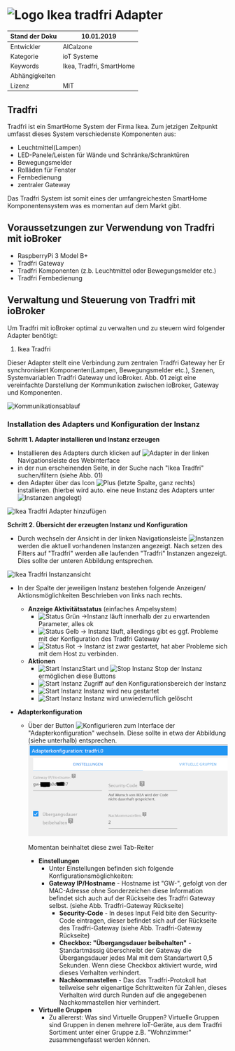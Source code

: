 ﻿![Logo](media/tradfri.png)
Ikea tradfri Adapter
=============

| Stand der Doku | 10.01.2019                      |
|----------------|---------------------------------|
| Entwickler     | AlCalzone            	   |
| Kategorie      | ioT Systeme                     |
| Keywords       | Ikea, Tradfri, SmartHome |
| Abhängigkeiten |                                 |
| Lizenz         | MIT                             |

Tradfri
---------

Tradfri ist ein SmartHome System der Firma Ikea. Zum jetzigen Zeitpunkt umfasst
dieses System verschiedenste Komponenten aus:

- Leuchtmittel(Lampen)
- LED-Panele/Leisten für Wände und Schränke/Schranktüren
- Bewegungsmelder
- Rolläden für Fenster
- Fernbedienung
- zentraler Gateway

Das Tradfri System ist somit eines der umfangreichesten SmartHome Komponentensystem
was es momentan auf dem Markt gibt.

Voraussetzungen zur Verwendung von Tradfri mit ioBroker
---------------------------------------------------------------

- RaspberryPi 3 Model B+
- Tradfri Gateway
- Tradfri Komponenten (z.b. Leuchtmittel oder Bewegungsmelder etc.)
- Tradfri Fernbedienung


Verwaltung und Steuerung von Tradfri mit ioBroker
---------------------------------------------------------------

Um Tradfri mit ioBroker optimal zu verwalten und zu steuern
wird folgender Adapter benötigt:

1.  Ikea Tradfri

Dieser Adapter stellt eine Verbindung zum zentralen Tradfri Gateway her
Er synchronisiert Komponenten(Lampen, Bewegungsmelder etc.), Szenen, Systemvariablen 
Tradfri Gateway und ioBroker. Abb. 01 zeigt eine vereinfachte Darstellung der Kommunikation
zwischen ioBroker, Gateway und Komponenten.

![Kommunikationsablauf](media/TradfriOverview_002.PNG)


### Installation des Adapters und Konfiguration der Instanz

<b>Schritt 1. Adapter installieren und Instanz erzeugen </b>

- Installieren des Adapters durch klicken auf ![Adapter](media/Adapter.PNG) in der linken Navigationsleiste des Webinterface
- in der nun erscheinenden Seite, in der Suche nach "Ikea Tradfri" suchen/filtern (siehe Abb. 01)
- den Adapter über das Icon ![Plus](media/plus.PNG) (letzte Spalte, ganz rechts) installieren. (hierbei wird auto. eine neue Instanz 
  des Adapters unter ![Instanzen](media/instanzen.PNG) angelegt)


![Ikea Tradfri Adapter hinzufügen](media/TradfriAdapterInstanz_002.PNG)

<b>Schritt 2. Übersicht der erzeugten Instanz und Konfiguration</b>

- Durch wechseln der Ansicht in der linken Navigationsleiste ![Instanzen](media/instanzen.PNG) werden die aktuell vorhandenen
  Instanzen angezeigt. Nach setzen des Filters auf "Tradfri" werden alle laufenden "Tradfri" Instanzen angezeigt. 
  Dies sollte der unteren Abbildung entsprechen.

![Ikea Tradfri Instanzansicht](media/TradfriAdapterInstanz_003optimiert.PNG)

- In der Spalte der jeweiligen Instanz bestehen folgende Anzeigen/ Aktionsmöglichkeiten Beschrieben von links nach rechts.
  - <b>Anzeige Aktivitätsstatus</b> (einfaches Ampelsystem)
    - ![Status Grün](media/status_green.PNG) ->Instanz läuft innerhalb der zu erwartenden Parameter, alles ok
    - ![Status Gelb](media/status_yellow.PNG) -> Instanz läuft, allerdings gibt es ggf. Probleme mit der Konfiguration des Tradfri Gateway
    - ![Status Rot](media/status_red.PNG) -> Instanz ist zwar gestartet, hat aber Probleme sich mit dem Host zu verbinden. 
  - <b>Aktionen</b>
    - ![Start Instanz](media/starting.PNG)Start und ![Stop Instanz](media/stop.PNG) Stop der Instanz ermöglichen diese Buttons
    - ![Start Instanz](media/konfiguration.PNG) Zugriff auf den Konfigurationsbereich der Instanz
    - ![Start Instanz](media/reload.PNG) Instanz wird neu gestartet 
    - ![Start Instanz](media/delete.PNG) Instanz wird unwiederruflich gelöscht

- <b>Adapterkonfiguration</b>
     - Über der Button ![Konfigurieren](media/konfiguration.PNG) zum Interface der "Adapterkonfiguration" wechseln. 
       Diese sollte in etwa der Abbildung (siehe unterhalb) entsprechen. 
       ![Start Instanz](media/TrfAdpConf_001.PNG)

       Momentan beinhaltet diese zwei Tab-Reiter
       - <b>Einstellungen</b>
            - Unter Einstellungen befinden sich folgende Konfigurationsmöglichkeiten:
	      - <b>Gateway IP/Hostname</b> - Hostname ist "GW-", gefolgt von der MAC-Adresse ohne Sonderzeichen
                diese Information befindet sich auch auf der Rückseite des Tradfri Gateway selbst.
                (siehe Abb. Tradfri-Gateway Rückseite)
              - <b>Security-Code</b> - In deses Input Feld bite den Security-Code eintragen, 
                dieser befindet sich auf der Rückseite des Tradfri-Gateway (siehe Abb. Tradfri-Gateway Rückseite)
              - <b>Checkbox: "Übergangsdauer beibehalten"</b> - Standartmässig überschreibt der Gateway die Übergangsdauer jedes Mal 
                mit dem Standartwert 0,5 Sekunden. Wenn diese Checkbox aktiviert wurde, wird dieses Verhalten verhindert. 
              - <b>Nachkommastellen</b> - Das das Tradfri-Protokoll hat teilweise sehr eigenartige Schrittweiten für Zahlen, 
                   dieses Verhalten wird durch Runden auf die angegebenen Nachkommastellen hier verhindert.
       - <b>Virtuelle Gruppen</b>
	      - Zu allererst: Was sind Virtuelle Gruppen? Virtuelle Gruppen sind Gruppen in denen mehrere IoT-Geräte,
                aus dem Tradfri Sortiment unter einer Gruppe z.B. "Wohnzimmer" zusammengefasst werden können.







